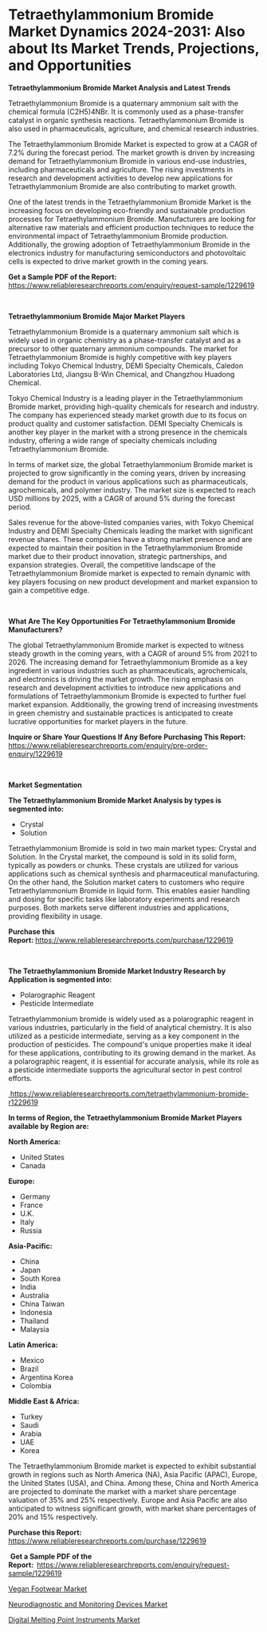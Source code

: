 <p><h1>Tetraethylammonium Bromide Market Dynamics 2024-2031: Also about Its Market Trends, Projections, and Opportunities</h1></p><p><strong>Tetraethylammonium Bromide Market Analysis and Latest Trends</strong></p>
<p><p>Tetraethylammonium Bromide is a quaternary ammonium salt with the chemical formula (C2H5)4NBr. It is commonly used as a phase-transfer catalyst in organic synthesis reactions. Tetraethylammonium Bromide is also used in pharmaceuticals, agriculture, and chemical research industries.</p><p>The Tetraethylammonium Bromide Market is expected to grow at a CAGR of 7.2% during the forecast period. The market growth is driven by increasing demand for Tetraethylammonium Bromide in various end-use industries, including pharmaceuticals and agriculture. The rising investments in research and development activities to develop new applications for Tetraethylammonium Bromide are also contributing to market growth.</p><p>One of the latest trends in the Tetraethylammonium Bromide Market is the increasing focus on developing eco-friendly and sustainable production processes for Tetraethylammonium Bromide. Manufacturers are looking for alternative raw materials and efficient production techniques to reduce the environmental impact of Tetraethylammonium Bromide production. Additionally, the growing adoption of Tetraethylammonium Bromide in the electronics industry for manufacturing semiconductors and photovoltaic cells is expected to drive market growth in the coming years.</p></p>
<p><strong>Get a Sample PDF of the Report:&nbsp;</strong> <a href="https://www.reliableresearchreports.com/enquiry/request-sample/1229619">https://www.reliableresearchreports.com/enquiry/request-sample/1229619</a></p>
<p>&nbsp;</p>
<p><strong>Tetraethylammonium Bromide Major Market Players</strong></p>
<p><p>Tetraethylammonium Bromide is a quaternary ammonium salt which is widely used in organic chemistry as a phase-transfer catalyst and as a precursor to other quaternary ammonium compounds. The market for Tetraethylammonium Bromide is highly competitive with key players including Tokyo Chemical Industry, DEMI Specialty Chemicals, Caledon Laboratories Ltd, Jiangsu B-Win Chemical, and Changzhou Huadong Chemical.</p><p>Tokyo Chemical Industry is a leading player in the Tetraethylammonium Bromide market, providing high-quality chemicals for research and industry. The company has experienced steady market growth due to its focus on product quality and customer satisfaction. DEMI Specialty Chemicals is another key player in the market with a strong presence in the chemicals industry, offering a wide range of specialty chemicals including Tetraethylammonium Bromide.</p><p>In terms of market size, the global Tetraethylammonium Bromide market is projected to grow significantly in the coming years, driven by increasing demand for the product in various applications such as pharmaceuticals, agrochemicals, and polymer industry. The market size is expected to reach USD millions by 2025, with a CAGR of around 5% during the forecast period.</p><p>Sales revenue for the above-listed companies varies, with Tokyo Chemical Industry and DEMI Specialty Chemicals leading the market with significant revenue shares. These companies have a strong market presence and are expected to maintain their position in the Tetraethylammonium Bromide market due to their product innovation, strategic partnerships, and expansion strategies. Overall, the competitive landscape of the Tetraethylammonium Bromide market is expected to remain dynamic with key players focusing on new product development and market expansion to gain a competitive edge.</p></p>
<p>&nbsp;</p>
<p><strong>What Are The Key Opportunities For Tetraethylammonium Bromide Manufacturers?</strong></p>
<p><p>The global Tetraethylammonium Bromide market is expected to witness steady growth in the coming years, with a CAGR of around 5% from 2021 to 2026. The increasing demand for Tetraethylammonium Bromide as a key ingredient in various industries such as pharmaceuticals, agrochemicals, and electronics is driving the market growth. The rising emphasis on research and development activities to introduce new applications and formulations of Tetraethylammonium Bromide is expected to further fuel market expansion. Additionally, the growing trend of increasing investments in green chemistry and sustainable practices is anticipated to create lucrative opportunities for market players in the future.</p></p>
<p><strong>Inquire or Share Your Questions If Any Before Purchasing This Report:</strong> <a href="https://www.reliableresearchreports.com/enquiry/pre-order-enquiry/1229619">https://www.reliableresearchreports.com/enquiry/pre-order-enquiry/1229619</a></p>
<p>&nbsp;</p>
<p><strong>Market Segmentation</strong></p>
<p><strong>The Tetraethylammonium Bromide Market Analysis by types is segmented into:</strong></p>
<p><ul><li>Crystal</li><li>Solution</li></ul></p>
<p><p>Tetraethylammonium Bromide is sold in two main market types: Crystal and Solution. In the Crystal market, the compound is sold in its solid form, typically as powders or chunks. These crystals are utilized for various applications such as chemical synthesis and pharmaceutical manufacturing. On the other hand, the Solution market caters to customers who require Tetraethylammonium Bromide in liquid form. This enables easier handling and dosing for specific tasks like laboratory experiments and research purposes. Both markets serve different industries and applications, providing flexibility in usage.</p></p>
<p><strong>Purchase this Report:&nbsp;</strong><a href="https://www.reliableresearchreports.com/purchase/1229619">https://www.reliableresearchreports.com/purchase/1229619</a></p>
<p>&nbsp;</p>
<p><strong>The Tetraethylammonium Bromide Market Industry Research by Application is segmented into:</strong></p>
<p><ul><li>Polarographic Reagent</li><li>Pesticide Intermediate</li></ul></p>
<p><p>Tetraethylammonium bromide is widely used as a polarographic reagent in various industries, particularly in the field of analytical chemistry. It is also utilized as a pesticide intermediate, serving as a key component in the production of pesticides. The compound's unique properties make it ideal for these applications, contributing to its growing demand in the market. As a polarographic reagent, it is essential for accurate analysis, while its role as a pesticide intermediate supports the agricultural sector in pest control efforts.</p></p>
<p><a href="https://www.reliableresearchreports.com/tetraethylammonium-bromide-r1229619">&nbsp;https://www.reliableresearchreports.com/tetraethylammonium-bromide-r1229619</a></p>
<p><strong>In terms of Region, the Tetraethylammonium Bromide Market Players available by Region are:</strong></p>
<p>
    <p> <strong> North America: </strong>
        <ul>
            <li>United States</li>
            <li>Canada</li>
        </ul>
        </p> 
    <p> <strong> Europe: </strong>
        <ul>
            <li>Germany</li>
            <li>France</li>
            <li>U.K.</li>
            <li>Italy</li>
            <li>Russia</li>
        </ul>
        </p> 
    <p> <strong> Asia-Pacific: </strong>
        <ul>
            <li>China</li>
            <li>Japan</li>
            <li>South Korea</li>
            <li>India</li>
            <li>Australia</li>
            <li>China Taiwan</li>
            <li>Indonesia</li>
            <li>Thailand</li>
            <li>Malaysia</li>
        </ul>
        </p> 
    <p> <strong> Latin America: </strong>
        <ul>
            <li>Mexico</li>
            <li>Brazil</li>
            <li>Argentina Korea</li>
            <li>Colombia</li>
        </ul>
        </p> 
    <p> <strong> Middle East & Africa: </strong>
        <ul>
            <li>Turkey</li>
            <li>Saudi</li>
            <li>Arabia</li>
            <li>UAE</li>
            <li>Korea</li>
        </ul>
    </p>
    </p>
<p><p>The Tetraethylammonium Bromide market is expected to exhibit substantial growth in regions such as North America (NA), Asia Pacific (APAC), Europe, the United States (USA), and China. Among these, China and North America are projected to dominate the market with a market share percentage valuation of 35% and 25% respectively. Europe and Asia Pacific are also anticipated to witness significant growth, with market share percentages of 20% and 15% respectively.</p></p>
<p><strong>Purchase this Report: </strong><a href="https://www.reliableresearchreports.com/purchase/1229619">https://www.reliableresearchreports.com/purchase/1229619</a></p>
<p>&nbsp;<strong>Get a Sample PDF of the Report:&nbsp;&nbsp;</strong><a href="https://www.reliableresearchreports.com/enquiry/request-sample/1229619">https://www.reliableresearchreports.com/enquiry/request-sample/1229619</a></p>
<p><strong></strong></p>
<p><p><a href="https://view.publitas.com/reportprime-1/vegan-footwear-market-size-by-type-shoes-boots-sneakers-heels-sandals-by-product-microfiber-recycled-plastics-polyurethane-others-global-industry-analysis-share-growth-trends-and-forecast-2024-to-2031/">Vegan Footwear Market</a></p><p><a href="https://github.com/twilaDurgan2023/Market-Research-Report-List-1/blob/main/neurodiagnostic-and-monitoring-devices-market.md">Neurodiagnostic and Monitoring Devices Market</a></p><p><a href="https://github.com/seamusocallaghan/Market-Research-Report-List-1/blob/main/digital-melting-point-instruments-market.md">Digital Melting Point Instruments Market</a></p></p>